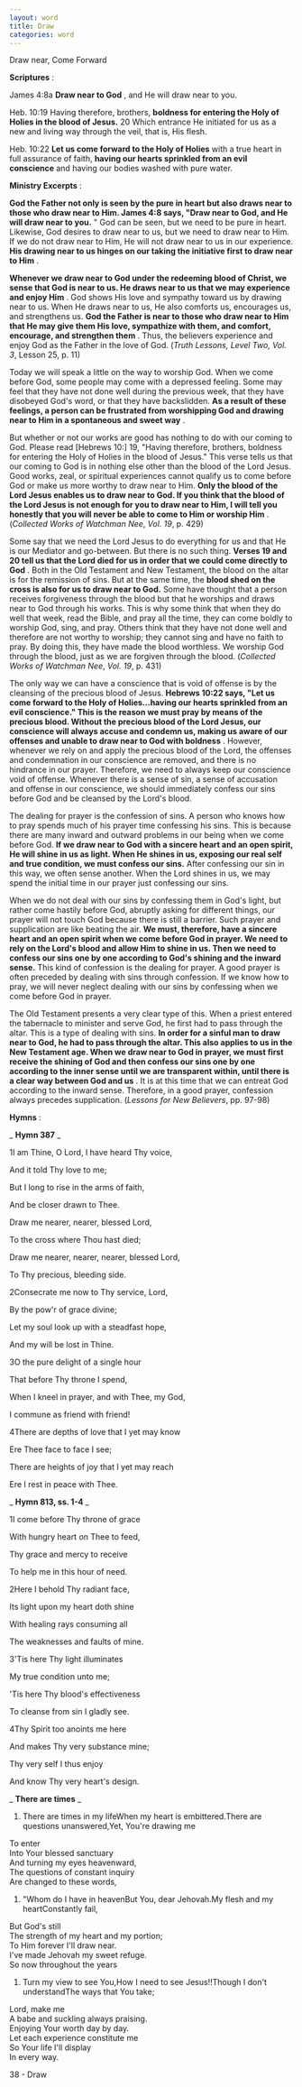 ```yaml
---
layout: word
title: Draw
categories: word
---
```


Draw near, Come Forward

**Scriptures** :

James 4:8a **Draw near to God** , and He will draw near to you.

Heb. 10:19 Having therefore, brothers, **boldness for entering the Holy of Holies in the blood of Jesus.** 20 Which entrance He initiated for us as a new and living way through the veil, that is, His flesh.

Heb. 10:22 **Let us come forward to the Holy of Holies** with a true heart in full assurance of faith, **having our hearts sprinkled from an evil conscience** and having our bodies washed with pure water.

**Ministry Excerpts** :

**God the Father not only is seen by the pure in heart but also draws near to those who draw near to Him. James 4:8 says, "Draw near to God, and He will draw near to you.** " God can be seen, but we need to be pure in heart. Likewise, God desires to draw near to us, but we need to draw near to Him. If we do not draw near to Him, He will not draw near to us in our experience. **His drawing near to us hinges on our taking the initiative first to draw near to Him** .

**Whenever we draw near to God under the redeeming blood of Christ, we sense that God is near to us. He draws near to us that we may experience and enjoy Him** . God shows His love and sympathy toward us by drawing near to us. When He draws near to us, He also comforts us, encourages us, and strengthens us. **God the Father is near to those who draw near to Him that He may give them His love, sympathize with them, and comfort, encourage, and strengthen them** . Thus, the believers experience and enjoy God as the Father in the love of God. (_Truth Lessons, Level Two, Vol. 3_, Lesson 25, p. 11)

Today we will speak a little on the way to worship God. When we come before God, some people may come with a depressed feeling. Some may feel that they have not done well during the previous week, that they have disobeyed God's word, or that they have backslidden. **As a result of these feelings, a person can be frustrated from worshipping God and drawing near to Him in a spontaneous and sweet way** .

But whether or not our works are good has nothing to do with our coming to God. Please read [Hebrews 10:] 19, "Having therefore, brothers, boldness for entering the Holy of Holies in the blood of Jesus." This verse tells us that our coming to God is in nothing else other than the blood of the Lord Jesus. Good works, zeal, or spiritual experiences cannot qualify us to come before God or make us more worthy to draw near to Him. **Only the blood of the Lord Jesus enables us to draw near to God. If you think that the blood of the Lord Jesus is not enough for you to draw near to Him, I will tell you honestly that you will never be able to come to Him or worship Him** . (_Collected Works of Watchman Nee_, _Vol. 19_, p. 429)

Some say that we need the Lord Jesus to do everything for us and that He is our Mediator and go-between. But there is no such thing. **Verses 19 and 20 tell us that the Lord died for us in order that we could come directly to God** . Both in the Old Testament and New Testament, the blood on the altar is for the remission of sins. But at the same time, the **blood shed on the cross is also for us to draw near to God.** Some have thought that a person receives forgiveness through the blood but that he worships and draws near to God through his works. This is why some think that when they do well that week, read the Bible, and pray all the time, they can come boldly to worship God, sing, and pray. Others think that they have not done well and therefore are not worthy to worship; they cannot sing and have no faith to pray. By doing this, they have made the blood worthless. We worship God through the blood, just as we are forgiven through the blood. (_Collected Works of Watchman Nee_, _Vol. 19_, p. 431)

The only way we can have a conscience that is void of offense is by the cleansing of the precious blood of Jesus. **Hebrews 10:22 says, "Let us come forward to the Holy of Holies…having our hearts sprinkled from an evil conscience." This is the reason we must pray by means of the precious blood. Without the precious blood of the Lord Jesus, our conscience will always accuse and condemn us, making us aware of our offenses and unable to draw near to God with boldness** . However, whenever we rely on and apply the precious blood of the Lord, the offenses and condemnation in our conscience are removed, and there is no hindrance in our prayer. Therefore, we need to always keep our conscience void of offense. Whenever there is a sense of sin, a sense of accusation and offense in our conscience, we should immediately confess our sins before God and be cleansed by the Lord's blood.

The dealing for prayer is the confession of sins. A person who knows how to pray spends much of his prayer time confessing his sins. This is because there are many inward and outward problems in our being when we come before God. **If we draw near to God with a sincere heart and an open spirit, He will shine in us as light. When He shines in us, exposing our real self and true condition, we must confess our sins.** After confessing our sin in this way, we often sense another. When the Lord shines in us, we may spend the initial time in our prayer just confessing our sins.

When we do not deal with our sins by confessing them in God's light, but rather come hastily before God, abruptly asking for different things, our prayer will not touch God because there is still a barrier. Such prayer and supplication are like beating the air. **We must, therefore, have a sincere heart and an open spirit when we come before God in prayer. We need to rely on the Lord's blood and allow Him to shine in us. Then we need to confess our sins one by one according to God's shining and the inward sense.** This kind of confession is the dealing for prayer. A good prayer is often preceded by dealing with sins through confession. If we know how to pray, we will never neglect dealing with our sins by confessing when we come before God in prayer.

The Old Testament presents a very clear type of this. When a priest entered the tabernacle to minister and serve God, he first had to pass through the altar. This is a type of dealing with sins. **In order for a sinful man to draw near to God, he had to pass through the altar. This also applies to us in the New Testament age. When we draw near to God in prayer, we must first receive the shining of God and then confess our sins one by one according to the inner sense until we are transparent within, until there is a clear way between God and us** . It is at this time that we can entreat God according to the inward sense. Therefore, in a good prayer, confession always precedes supplication. (_Lessons for New Believers_, pp. 97-98)

**Hymns** :

_ **Hymn 387** _

1I am Thine, O Lord, I have heard Thy voice,

And it told Thy love to me;

But I long to rise in the arms of faith,

And be closer drawn to Thee.

Draw me nearer, nearer, blessed Lord,

To the cross where Thou hast died;

Draw me nearer, nearer, nearer, blessed Lord,

To Thy precious, bleeding side.

2Consecrate me now to Thy service, Lord,

By the pow'r of grace divine;

Let my soul look up with a steadfast hope,

And my will be lost in Thine.

3O the pure delight of a single hour

That before Thy throne I spend,

When I kneel in prayer, and with Thee, my God,

I commune as friend with friend!

4There are depths of love that I yet may know

Ere Thee face to face I see;

There are heights of joy that I yet may reach

Ere I rest in peace with Thee.

_ **Hymn 813, ss. 1-4** _

1I come before Thy throne of grace

With hungry heart on Thee to feed,

Thy grace and mercy to receive

To help me in this hour of need.

2Here I behold Thy radiant face,

Its light upon my heart doth shine

With healing rays consuming all

The weaknesses and faults of mine.

3'Tis here Thy light illuminates

My true condition unto me;

'Tis here Thy blood's effectiveness

To cleanse from sin I gladly see.

4Thy Spirit too anoints me here

And makes Thy very substance mine;

Thy very self I thus enjoy

And know Thy very heart's design.

_ **There are times** _

1. There are times in my lifeWhen my heart is embittered.There are questions unanswered,Yet, You're drawing me

To enter  
Into Your blessed sanctuary  
And turning my eyes heavenward,  
The questions of constant inquiry  
Are changed to these words,

1. "Whom do I have in heavenBut You, dear Jehovah.My flesh and my heartConstantly fail,

But God's still  
The strength of my heart and my portion;  
To Him forever I'll draw near.  
I've made Jehovah my sweet refuge.  
So now throughout the years

1. Turn my view to see You,How I need to see Jesus!!Though I don't understandThe ways that You take;

Lord, make me  
A babe and suckling always praising.  
Enjoying Your worth day by day.  
Let each experience constitute me  
So Your life I'll display  
In every way.

38 - Draw
